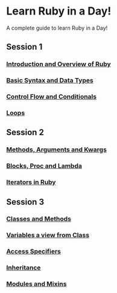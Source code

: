 # Learn Ruby in a Day!
A complete guide to learn Ruby in a Day!

## Session 1
### [Introduction and Overview of Ruby](https://github.com/pramodshinde/learn-ruby-in-a-day/blob/master/introduction_and_overview.md)
### [Basic Syntax and Data Types](https://github.com/pramodshinde/learn-ruby-in-a-day/blob/master/data_types_in_ruby.md)
### [Control Flow and Conditionals](https://github.com/pramodshinde/learn-ruby-in-a-day/blob/master/control_flow_and_conditionals.md)
### [Loops](https://github.com/pramodshinde/learn-ruby-in-a-day/blob/master/loops.md)

## Session 2
### [Methods, Arguments and Kwargs](https://github.com/pramodshinde/learn-ruby-in-a-day/blob/master/methods.md)
### [Blocks, Proc and Lambda](https://github.com/pramodshinde/learn-ruby-in-a-day/blob/master/blocks_procs_and_lambda.md)
### [Iterators in Ruby](#)

## Session 3
### [Classes and Methods](https://github.com/pramodshinde/learn-ruby-in-a-day/blob/master/class_in_ruby.md)
### [Variables a view from Class](https://github.com/pramodshinde/learn-ruby-in-a-day/blob/master/variables_in_ruby.md)  
### [Access Specifiers](https://github.com/pramodshinde/learn-ruby-in-a-day/blob/master/access_specifiers_in_ruby.md)
### [Inheritance](https://github.com/pramodshinde/learn-ruby-in-a-day/blob/master/inheritance_and_access_specifiers.md)
### [Modules and Mixins](https://github.com/pramodshinde/learn-ruby-in-a-day/blob/master/moduels_and_mixins.md)
